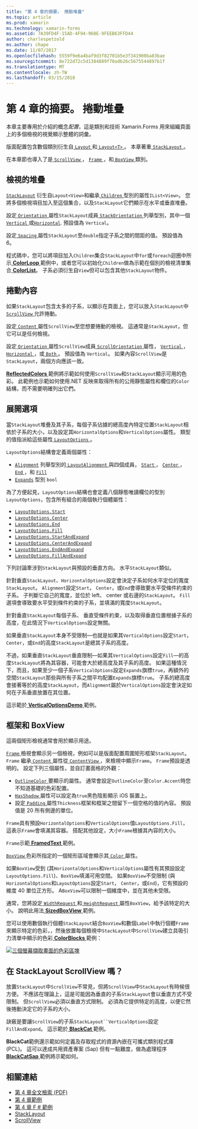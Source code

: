 ```yaml
---
title: "第 4 章的摘要。 捲動堆疊"
ms.topic: article
ms.prod: xamarin
ms.technology: xamarin-forms
ms.assetid: 7A39FD4F-15AD-4F94-960E-9FEEB63FFD44
author: charlespetzold
ms.author: chape
ms.date: 11/07/2017
ms.openlocfilehash: 5559f9e6a4baf9d3f82701b5e3f341900ba83bae
ms.sourcegitcommit: 8e722d72c5d1384889f70adb26c5675544897b1f
ms.translationtype: MT
ms.contentlocale: zh-TW
ms.lasthandoff: 03/15/2018
---
```

# <a name="summary-of-chapter-4-scrolling-the-stack"></a>第 4 章的摘要。 捲動堆疊

本章主要專用於介紹的概念*配置*，這是類別和技術 Xamarin.Forms 用來組織頁面上的多個檢視的視覺顯示整體的詞彙。

版面配置包含數個類別衍生自[ `Layout` ](https://developer.xamarin.com/api/type/Xamarin.Forms.Layout/)和[ `Layout<T>` ](https://developer.xamarin.com/api/type/Xamarin.Forms.Layout%3CT%3E/)。 本章著重[ `StackLayout` ](https://developer.xamarin.com/api/type/Xamarin.Forms.StackLayout/)。

在本章節也導入了是[ `ScrollView` ](https://developer.xamarin.com/api/type/Xamarin.Forms.ScrollView/)， [ `Frame` ](https://developer.xamarin.com/api/type/Xamarin.Forms.Frame/)，和[ `BoxView` ](https://developer.xamarin.com/api/type/Xamarin.Forms.BoxView/)類別。

## <a name="stacks-of-views"></a>檢視的堆疊

[`StackLayout`](https://developer.xamarin.com/api/type/Xamarin.Forms.StackLayout/) 衍生自`Layout<View>`和繼承[ `Children` ](https://developer.xamarin.com/api/type/Xamarin.Forms.Layout%3CT%3E/)型別的屬性`IList<View>`。 您將多個檢視項目加入至這個集合，以及`StackLayout`它們顯示在水平或垂直堆疊。

設定[ `Orientation` ](https://developer.xamarin.com/api/property/Xamarin.Forms.StackLayout.Orientation/)屬性`StackLayout`成員[ `StackOrientation` ](https://developer.xamarin.com/api/type/Xamarin.Forms.StackOrientation/)列舉型別，其中一個[ `Vertical` ](https://developer.xamarin.com/api/field/Xamarin.Forms.StackOrientation.Vertical/)或[`Horizontal`](https://developer.xamarin.com/api/field/Xamarin.Forms.StackOrientation.Horizontal/). 預設值為 `Vertical`。

設定[ `Spacing` ](https://developer.xamarin.com/api/property/Xamarin.Forms.StackLayout.Spacing/)屬性`StackLayout`至`double`指定子系之間的間距的值。 預設值為 6。

程式碼中，您可以將項目加入`Children`集合`StackLayout`中`for`或`foreach`迴圈中所示[ **ColorLoop** ](https://github.com/xamarin/xamarin-forms-book-samples/tree/master/Chapter04/ColorLoop)範例中，或者您可以初始化`Children`做為示範在個別的檢視清單集合[ **ColorList**](https://github.com/xamarin/xamarin-forms-book-samples/tree/master/Chapter04/ColorList)。 子系必須衍生自`View`但可以包含其他`StackLayout`物件。

## <a name="scrolling-content"></a>捲動內容

如果`StackLayout`包含太多的子系，以顯示在頁面上，您可以放入`StackLayout`中[ `ScrollView` ](https://developer.xamarin.com/api/type/Xamarin.Forms.ScrollView/)允許捲動。

設定[ `Content` ](https://developer.xamarin.com/api/property/Xamarin.Forms.ScrollView.Content/)屬性`ScrollView`至您想要捲動的檢視。 這通常是`StackLayout`，但它可以是任何檢視。

設定[ `Orientation` ](https://developer.xamarin.com/api/property/Xamarin.Forms.ScrollView.Orientation/)屬性`ScrollView`成員[ `ScrollOrientation` ](https://developer.xamarin.com/api/type/Xamarin.Forms.ScrollOrientation/)屬性， [ `Vertical` ](https://developer.xamarin.com/api/field/Xamarin.Forms.ScrollOrientation.Vertical/)， [ `Horizontal` ](https://developer.xamarin.com/api/field/Xamarin.Forms.ScrollOrientation.Horizontal/)，或[ `Both` ](https://developer.xamarin.com/api/field/Xamarin.Forms.ScrollOrientation.Both/)。 預設值為 `Vertical`。 如果內容`ScrollView`是`StackLayout`，兩個方向應該一致。

[ **ReflectedColors** ](https://github.com/xamarin/xamarin-forms-book-samples/tree/master/Chapter04/ReflectedColors)範例將示範如何使用`ScrollView`和`StackLayout`顯示可用的色彩。 此範例也示範如何使用.NET 反映來取得所有的公用靜態屬性和欄位的`Color`結構，而不需要明確列出它們。

## <a name="the-expands-option"></a>展開選項

當`StackLayout`堆疊及其子系，每個子系佔據的總高度內特定位置`StackLayout`相依於子系的大小，以及設定其`HorizontalOptions`和`VerticalOptions`屬性。 類型的值指派給這些屬性[ `LayoutOptions` ](http://developer.xamstage.com/api/type/Xamarin.Forms.LayoutOptions/)。

`LayoutOptions`結構會定義兩個屬性：

- [`Alignment`](https://developer.xamarin.com/api/property/Xamarin.Forms.LayoutOptions.Alignment/) 列舉型別的[ `LayoutAlignment` ](https://developer.xamarin.com/api/type/Xamarin.Forms.LayoutAlignment/)與四個成員， [ `Start` ](https://developer.xamarin.com/api/field/Xamarin.Forms.LayoutAlignment.Start/)， [ `Center` ](https://developer.xamarin.com/api/field/Xamarin.Forms.LayoutAlignment.Center/)， [ `End` ](https://developer.xamarin.com/api/field/Xamarin.Forms.LayoutAlignment.End/)，和 [`Fill`](https://developer.xamarin.com/api/field/Xamarin.Forms.LayoutAlignment.Fill/)
- [`Expands`](https://developer.xamarin.com/api/property/Xamarin.Forms.LayoutOptions.Expands/) 型別 `bool`

為了方便起見，`LayoutOptions`結構也會定義八個靜態唯讀欄位的型別`LayoutOptions`，包含所有組合的兩個執行個體屬性：

- [`LayoutOptions.Start`](https://developer.xamarin.com/api/field/Xamarin.Forms.LayoutOptions.Start/)
- [`LayoutOptions.Center`](https://developer.xamarin.com/api/field/Xamarin.Forms.LayoutOptions.Center/)
- [`LayoutOptions.End`](https://developer.xamarin.com/api/field/Xamarin.Forms.LayoutOptions.End/)
- [`LayoutOptions.Fill`](https://developer.xamarin.com/api/field/Xamarin.Forms.LayoutOptions.Fill/)
- [`LayoutOptions.StartAndExpand`](https://developer.xamarin.com/api/field/Xamarin.Forms.LayoutOptions.StartAndExpand/)
- [`LayoutOptions.CenterAndExpand`](https://developer.xamarin.com/api/field/Xamarin.Forms.LayoutOptions.CenterAndExpand/)
- [`LayoutOptions.EndAndExpand`](https://developer.xamarin.com/api/field/Xamarin.Forms.LayoutOptions.EndAndExpand/)
- [`LayoutOptions.FillAndExpand`](https://developer.xamarin.com/api/field/Xamarin.Forms.LayoutOptions.FillAndExpand/)

下列討論牽涉到`StackLayout`與預設的垂直方向。 水平`StackLayout`類似。

針對垂直`StackLayout`、`HorizontalOptions`設定會決定子系如何水平定位的寬度`StackLayout`。 `Alignment`設定`Start`， `Center`，或`End`會導致要水平受條件約束的子系。 子判斷它自己的寬度，並位於 left、 center 或右邊的`StackLayout`。 `Fill`選項會導致要水平受到條件約束的子系，並填滿的寬度`StackLayout`。

針對垂直`StackLayout`每個子系、 垂直受條件約束，以及取得垂直位置根據子系的高度，在此情況下`VerticalOptions`設定無關。

如果垂直`StackLayout`本身不受限制&mdash;也就是如果其`VerticalOptions`設定`Start`， `Center`，或`End`的高度`StackLayout`是總其子系的高度。

不過，如果垂直`StackLayout`垂直限制&mdash;如果其`VerticalOptions`設定`Fill`&mdash;的高度`StackLayout`將為其容器，可能會大於總高度及其子系的高度。 如果這種情況下，而且，如果至少一個子系`VerticalOptions`設定`Expands`旗標`true`，再額外的空間`StackLayout`那些與所有子系之間平均配置`Expands`旗標`true`。 子系的總高度會接著等於的高度`StackLayout`，而`Alignment`屬於`VerticalOptions`設定會決定如何在子系垂直放置在其位置。

這示範於[ **VerticalOptionsDemo** ](https://github.com/xamarin/xamarin-forms-book-samples/tree/master/Chapter04/VerticalOptionsDemo)範例。

## <a name="frame-and-boxview"></a>框架和 BoxView

這兩個矩形檢視通常會用於顯示用途。

[ `Frame` ](https://developer.xamarin.com/api/type/Xamarin.Forms.Frame/)檢視會顯示另一個檢視，例如可以是版面配置周圍矩形框架`StackLayout`。 `Frame` 繼承[ `Content` ](https://developer.xamarin.com/api/property/Xamarin.Forms.ContentView.Content/)屬性從[ `ContentView` ](https://developer.xamarin.com/api/type/Xamarin.Forms.ContentView/) ，來檢視中顯示`Frame`。 `Frame`預設是透明的。 設定下列三個屬性，並自訂畫面格的外觀：

- [ `OutlineColor` ](https://developer.xamarin.com/api/property/Xamarin.Forms.Frame.OutlineColor/)要顯示的屬性。 通常會設定`OutlineColor`至`Color.Accent`時您不知道基礎的色彩配置。
- [ `HasShadow` ](https://developer.xamarin.com/api/property/Xamarin.Forms.Frame.HasShadow/)屬性可以設定為`true`黑色陰影顯示 iOS 裝置上。
- 設定[ `Padding` ](https://developer.xamarin.com/api/property/Xamarin.Forms.Layout.Padding/)屬性`Thickness`框架和框架之間留下一個空格的值的內容。 預設值是 20 所有側邊的單位。

`Frame`具有預設`HorizontalOptions`和`VerticalOptions`值`LayoutOptions.Fill`，這表示`Frame`會填滿其容器。 搭配其他設定，大小`Frame`根據其內容的大小。

`Frame`示範[ **FramedText** ](https://github.com/xamarin/xamarin-forms-book-samples/tree/master/Chapter04/FramedText)範例。

[ `BoxView` ](https://developer.xamarin.com/api/type/Xamarin.Forms.BoxView/)色彩所指定的一個矩形區域會顯示其[ `Color` ](https://developer.xamarin.com/api/property/Xamarin.Forms.BoxView.Color/)屬性。

如果`BoxView`受到 (其`HorizontalOptions`和`VerticalOptions`屬性有其預設設定`LayoutOptions.Fill`)、`BoxView`填滿可用空間。 如果`BoxView`不受限制 (與`HorizontalOptions`和`LayoutOptions`設定`Start`， `Center`，或`End`)，它有預設的維度 40 單位正方形。 A`BoxView`可以限制一個維度中，並在其他未受限。

通常，您將設定[ `WidthRequest` ](https://developer.xamarin.com/api/property/Xamarin.Forms.VisualElement.WidthRequest/)和[ `HeightRequest` ](https://developer.xamarin.com/api/property/Xamarin.Forms.VisualElement.HeightRequest/)屬性`BoxView`，給予該特定的大小。 說明此用法[ **SizedBoxView** ](https://github.com/xamarin/xamarin-forms-book-samples/tree/master/Chapter04/SizedBoxView)範例。

您可以使用數個執行個體`StackLayout`結合`BoxView`和數個`Label`中執行個體`Frame`來顯示特定的色彩，，然後放置每個檢視中`StackLayout`中`ScrollView`建立具吸引力清單中顯示的色彩[ **ColorBlocks** ](https://github.com/xamarin/xamarin-forms-book-samples/tree/master/Chapter04/ColorBlocks)範例：

[![三個螢幕擷取畫面的色彩區塊](images/ch04fg11-small.png "的色彩清單")](images/ch04fg11-large.png#lightbox "色彩的清單")

## <a name="a-scrollview-in-a-stacklayout"></a>在 StackLayout ScrollView 嗎？

放置`StackLayout`中`ScrollView`不常見，但將`ScrollView`中`StackLayout`有時候很方便。 不應該在理論上，這是可能因為垂直的子系`StackLayout`會以垂直方式不受限制。 但`ScrollView`必須以垂直方式限制。 必須為它提供特定的高度，以便它然後捲動決定它的子系的大小。

訣竅是要讓`ScrollView`的子系`StackLayout``VerticalOptions`設定`FillAndExpand`。 這示範於[ **BlackCat** ](https://github.com/xamarin/xamarin-forms-book-samples/tree/master/Chapter04/BlackCat)範例。

**BlackCat**範例還示範如何定義及存取程式的資源內嵌在可攜式類別程式庫 (PCL)。 這可以達成共用資產專案 (Sap) 但有一點難度，做為處理程序[ **BlackCatSap** ](https://github.com/xamarin/xamarin-forms-book-samples/tree/master/Chapter04/BlackCatSap)範例將示範如何。



## <a name="related-links"></a>相關連結

- [第 4 章全文檢索 (PDF)](https://download.xamarin.com/developer/xamarin-forms-book/XamarinFormsBook-Ch04-Apr2016.pdf)
- [第 4 章範例](https://github.com/xamarin/xamarin-forms-book-samples/tree/master/Chapter04)
- [第 4 章 F # 範例](https://github.com/xamarin/xamarin-forms-book-samples/tree/master/Chapter04/FS)
- [StackLayout](~/xamarin-forms/user-interface/layouts/stack-layout.md)
- [ScrollView](~/xamarin-forms/user-interface/layouts/scroll-view.md)
